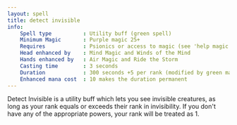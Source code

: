 ```yaml
---
layout: spell
title: detect invisible
info:
    Spell type          : Utility buff (green spell)
    Minimum Magic       : Purple magic 25+
    Requires            : Psionics or access to magic (see 'help magic')
    Head enhanced by    : Mind Magic and Winds of the Mind
    Hands enhanced by   : Air Magic and Ride the Storm
    Casting time        : 3 seconds
    Duration            : 300 seconds +5 per rank (modified by green magic)
    Enhanced mana cost  : 10 makes the duration permanent
---
```


Detect Invisible is a utility buff which lets you see invisible creatures, as 
long as your rank equals or exceeds their rank in invisibility.  If you don't 
have any of the appropriate powers, your rank will be treated as 1.
